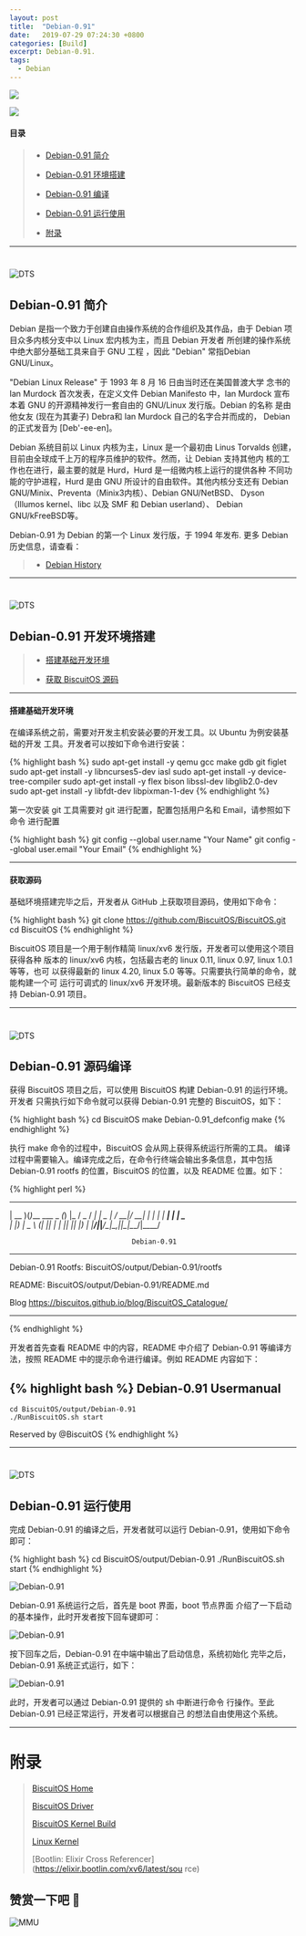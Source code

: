 ```yaml
---
layout: post
title:  "Debian-0.91"
date:   2019-07-29 07:24:30 +0800
categories: [Build]
excerpt: Debian-0.91.
tags:
  - Debian
---
```


![](/assets/PDB/BiscuitOS/kernel/IND00000L0.PNG)

![](/assets/PDB/RPI/RPI100100.png)

#### 目录

> - [Debian-0.91 简介](#A00)
>
> - [Debian-0.91 环境搭建](#B00)
>
> - [Debian-0.91 编译](#D00)
>
> - [Debian-0.91 运行使用](#D00)
>
> - [附录](#附录)

-----------------------------------
# <span id="A00"></span>

![DTS](/assets/PDB/BiscuitOS/boot/BOOT000220.jpg)

## Debian-0.91 简介

Debian 是指一个致力于创建自由操作系统的合作组织及其作品，由于
Debian 项目众多内核分支中以 Linux 宏内核为主，而且 Debian 开发者
所创建的操作系统中绝大部分基础工具来自于 GNU 工程 ，因此 "Debian"
常指Debian GNU/Linux。

"Debian Linux Release" 于 1993 年 8 月 16 日由当时还在美国普渡大学
念书的 Ian Murdock 首次发表，在定义文件 Debian Manifesto 中，Ian Murdock
宣布本着 GNU 的开源精神发行一套自由的 GNU/Linux 发行版。Debian 的名称
是由他女友 (现在为其妻子) Debra和 Ian Murdock 自己的名字合并而成的，
Debian的正式发音为 [Deb'-ee-en]。

Debian 系统目前以 Linux 内核为主，Linux 是一个最初由 Linus Torvalds
创建，目前由全球成千上万的程序员维护的软件。然而，让 Debian 支持其他内
核的工作也在进行，最主要的就是 Hurd，Hurd 是一组微内核上运行的提供各种
不同功能的守护进程，Hurd 是由 GNU 所设计的自由软件。其他内核分支还有
Debian GNU/Minix、Preventa（Minix3内核）、Debian GNU/NetBSD、
Dyson（Illumos kernel、libc 以及 SMF 和 Debian userland）、
Debian GNU/kFreeBSD等。

Debian-0.91 为 Debian 的第一个 Linux 发行版，于 1994 年发布.
更多 Debian 历史信息，请查看：

> - [Debian History](https://wiki.debian.org/DebianHistory)

-----------------------------------
# <span id="B00"></span>

![DTS](https://gitee.com/BiscuitOS/GIFBaseX/raw/master/RPI/IND00000H.jpg)

## Debian-0.91 开发环境搭建

> - [搭建基础开发环境](#B01)
>
> - [获取 BiscuitOS 源码](#B02)

--------------------------------------

#### <span id="B01">搭建基础开发环境</span>

在编译系统之前，需要对开发主机安装必要的开发工具。以 Ubuntu 为例安装基础的开发
工具。开发者可以按如下命令进行安装：

{% highlight bash %}
sudo apt-get install -y qemu gcc make gdb git figlet
sudo apt-get install -y libncurses5-dev iasl
sudo apt-get install -y device-tree-compiler
sudo apt-get install -y flex bison libssl-dev libglib2.0-dev
sudo apt-get install -y libfdt-dev libpixman-1-dev
{% endhighlight %}

第一次安装 git 工具需要对 git 进行配置，配置包括用户名和 Email，请参照如下命令
进行配置

{% highlight bash %}
git config --global user.name "Your Name"
git config --global user.email "Your Email"
{% endhighlight %}

----------------------------

#### <span id="B02">获取源码</span>

基础环境搭建完毕之后，开发者从 GitHub 上获取项目源码，使用如下命令：

{% highlight bash %}
git clone https://github.com/BiscuitOS/BiscuitOS.git
cd BiscuitOS
{% endhighlight %}

BiscuitOS 项目是一个用于制作精简 linux/xv6 发行版，开发者可以使用这个项目获得各种
版本的 linux/xv6 内核，包括最古老的 linux 0.11, linux 0.97, linux 1.0.1 等等，也可
以获得最新的 linux 4.20, linux 5.0 等等。只需要执行简单的命令，就能构建一个可
运行可调式的 linux/xv6 开发环境。最新版本的 BiscuitOS 已经支持 Debian-0.91
项目。

-----------------------------------
# <span id="C00"></span>

![DTS](https://gitee.com/BiscuitOS/GIFBaseX/raw/master/RPI/IND00000Q.jpg)

## Debian-0.91 源码编译

获得 BiscuitOS 项目之后，可以使用 BiscuitOS 构建 Debian-0.91 的运行环境。开发者
只需执行如下命令就可以获得 Debian-0.91 完整的 BiscuitOS，如下：

{% highlight bash %}
cd BiscuitOS
make Debian-0.91_defconfig
make
{% endhighlight %}

执行 make 命令的过程中，BiscuitOS 会从网上获得系统运行所需的工具。
编译过程中需要输入。编译完成之后，在命令行终端会输出多条信息，其中包括
Debian-0.91 rootfs 的位置，BiscuitOS 的位置，以及 README 位置。如下：

{% highlight perl %}
 ____  _                _ _    ___  ____
| __ )(_)___  ___ _   _(_) |_ / _ \/ ___|
|  _ \| / __|/ __| | | | | __| | | \___ \
| |_) | \__ \ (__| |_| | | |_| |_| |___) |
|____/|_|___/\___|\__,_|_|\__|\___/|____/

                                  Debian-0.91

*******************************************************************
Debian-0.91 Rootfs:
 BiscuitOS/output/Debian-0.91/rootfs

README:
 BiscuitOS/output/Debian-0.91/README.md

Blog
 https://biscuitos.github.io/blog/BiscuitOS_Catalogue/
*******************************************************************
{% endhighlight %}

开发者首先查看 README 中的内容，README 中介绍了 Debian-0.91 等编译方法，按照 README
中的提示命令进行编译。例如 README 内容如下：

{% highlight bash %}
Debian-0.91 Usermanual
----------------------------

```
cd BiscuitOS/output/Debian-0.91
./RunBiscuitOS.sh start
```


Reserved by @BiscuitOS
{% endhighlight %}

-----------------------------------
# <span id="D00"></span>

![DTS](https://gitee.com/BiscuitOS/GIFBaseX/raw/master/RPI/IND00000K.jpg)

## Debian-0.91 运行使用

完成 Debian-0.91 的编译之后，开发者就可以运行 Debian-0.91，使用如下命令即可：

{% highlight bash %}
cd BiscuitOS/output/Debian-0.91
./RunBiscuitOS.sh start
{% endhighlight %}

![Debian-0.91](/assets/PDB/BiscuitOS/boot/BOOT000217.png)

Debian-0.91 系统运行之后，首先是 boot 界面，boot 节点界面
介绍了一下启动的基本操作，此时开发者按下回车键即可：

![Debian-0.91](/assets/PDB/BiscuitOS/boot/BOOT000218.png)

按下回车之后，Debian-0.91 在中端中输出了启动信息，系统初始化
完毕之后，Debian-0.91 系统正式运行，如下：

![Debian-0.91](/assets/PDB/BiscuitOS/boot/BOOT000219.png)

此时，开发者可以通过 Debian-0.91 提供的 sh 中断进行命令
行操作。至此 Debian-0.91 已经正常运行，开发者可以根据自己
的想法自由使用这个系统。

-----------------------------------------------

# <span id="附录">附录</span>

> [BiscuitOS Home](https://biscuitos.github.io/)
>
> [BiscuitOS Driver](https://biscuitos.github.io/blog/BiscuitOS_Catalogue/)
>
> [BiscuitOS Kernel Build](https://biscuitos.github.io/blog/Kernel_Build/)
>
> [Linux Kernel](https://www.kernel.org/)
>
> [Bootlin: Elixir Cross Referencer](https://elixir.bootlin.com/xv6/latest/sou
rce)

## 赞赏一下吧 🙂

![MMU](/assets/PDB/BiscuitOS/kernel/HAB000036.jpg)

